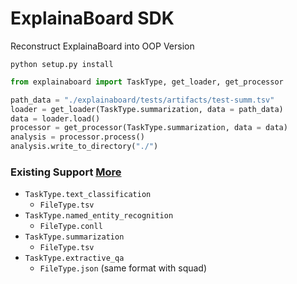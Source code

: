 # ExplainaBoard SDK
Reconstruct ExplainaBoard into OOP Version





```
python setup.py install
```

```python
from explainaboard import TaskType, get_loader, get_processor

path_data = "./explainaboard/tests/artifacts/test-summ.tsv"
loader = get_loader(TaskType.summarization, data = path_data)
data = loader.load()
processor = get_processor(TaskType.summarization, data = data)
analysis = processor.process()
analysis.write_to_directory("./")
```

### Existing Support [More](https://github.com/ExpressAI/ExplainaBoard/blob/main/docs/existing_supports.md)
* `TaskType.text_classification`
  * `FileType.tsv`
* `TaskType.named_entity_recognition`
  * `FileType.conll`
* `TaskType.summarization`
  * `FileType.tsv`
* `TaskType.extractive_qa`
  * `FileType.json` (same format with squad)



